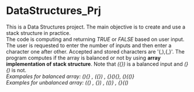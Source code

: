 # DataStructures_Prj
This is a Data Structures project. The main objective is to create and use a stack structure in practice.
<br>The code is computing and returning <em>TRUE</em> or <em>FALSE</em> based on user input. The user is requested to enter
the number of inputs and then enter a character one after other. Accepted and stored characters are '(,),{,}'. The program computes if the array is balanced or not
by using <strong>array implementation of stack structure</strong>. Note that <em>({})</em> is a balanced input and <em>(}{)</em> is not.
<br><em>Exampales for balanced array: (){} , ({}) , {}(){}, (){()}</em>
<br><em>Examples for unbalanced array: ({) , {}) , (()} , {}{()</em>

